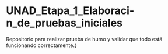# UNAD_Etapa_1_Elaboraci-n_de_pruebas_iniciales
Repositorio para realizar prueba de humo y validar que todo está funcionando correctamente.}
